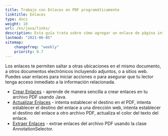 ```yaml
---
title: Trabajo con Enlaces en PDF programáticamente
linktitle: Enlaces
type: docs
weight: 10
url: /es/java/links/
description: Esta guía trata sobre cómo agregar un enlace de página interna en PDF o insertar un hipervínculo a un sitio web externo en PDF en el lenguaje Java.
lastmod: "2021-06-05"
sitemap:
    changefreq: "weekly"
    priority: 0.7
---
```


Los enlaces te permiten saltar a otras ubicaciones en el mismo documento, a otros documentos electrónicos incluyendo adjuntos, o a sitios web. Puedes usar enlaces para iniciar acciones o para asegurar que tu lector tenga acceso inmediato a la información relacionada.

- [Crear Enlaces](/pdf/es/java/create-links/) - aprende de manera sencilla a crear enlaces en tu archivo PDF usando Java.
- [Actualizar Enlaces](/pdf/es/java/update-links) - intenta establecer el destino en el PDF, intenta establecer el destino del enlace a una dirección web, intenta establecer el destino del enlace a otro archivo PDF, actualiza el color del texto del enlace.
- [Extraer Enlaces](/pdf/es/java/extract-links) - extrae enlaces del archivo PDF usando la clase AnnotationSelector.